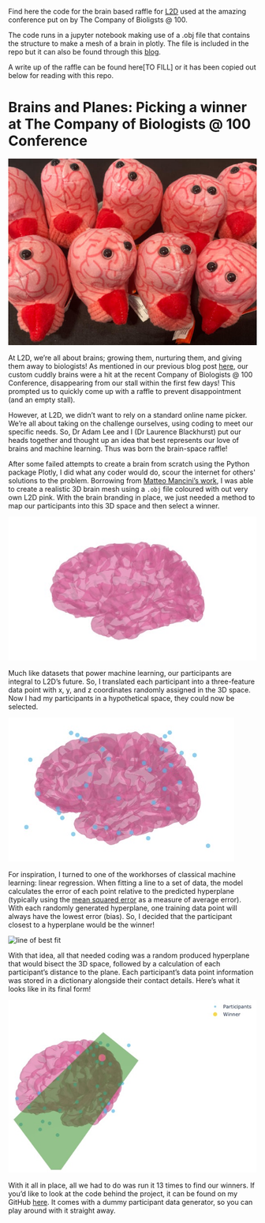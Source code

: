 Find here the code for the brain based raffle for [L2D](https://learntodiscover.ai/) used at the amazing conference put on by The Company of Bioligsts @ 100. 

The code runs in a jupyter notebook making use of a .obj file that contains the structure to make a mesh of a brain in plotly. The file is included in the repo but it can also be found through this [blog](https://neurosnippets.com/posts/interactive-network/).

A write up of the raffle can be found here[TO FILL] or it has been copied out below for reading with this repo.

# Brains and Planes: Picking a winner at The Company of Biologists @ 100 Conference

![cuddly brains](/src/brain_raffle_company_biologists/conference_100/pictures/pic1.jpg)

At L2D, we’re all about brains; growing them, nurturing them, and giving them away to biologists! As mentioned in our previous blog post [here](https://learntodiscover.ai/l2d-at-the-the-company-of-biologists-100-conference/), our custom cuddly brains were a hit at the recent Company of Biologists @ 100 Conference, disappearing from our stall within the first few days! This prompted us to quickly come up with a raffle to prevent disappointment (and an empty stall).

However, at L2D, we didn’t want to rely on a standard online name picker. We’re all about taking on the challenge ourselves, using coding to meet our specific needs. So, Dr Adam Lee and I (Dr Laurence Blackhurst) put our heads together and thought up an idea that best represents our love of brains and machine learning. Thus was born the brain-space raffle!

After some failed attempts to create a brain from scratch using the Python package Plotly, I did what any coder would do, scour the internet for others' solutions to the problem. Borrowing from [Matteo Mancini’s work](https://neurosnippets.com/posts/interactive-network/), I was able to create a realistic 3D brain mesh using a `.obj` file coloured with out very own L2D pink. With the brain branding in place, we just needed a method to map our participants into this 3D space and then select a winner.

![brain mesh](/src/brain_raffle_company_biologists/conference_100/pictures/pic2.jpeg)

Much like datasets that power machine learning, our participants are integral to L2D’s future. So, I translated each participant into a three-feature data point with x, y, and z coordinates randomly assigned in the 3D space. Now I had my participants in a hypothetical space, they could now be selected.

![brain with points](/src/brain_raffle_company_biologists/conference_100/pictures/pic3.jpeg)

For inspiration, I turned to one of the workhorses of classical machine learning: linear regression. When fitting a line to a set of data, the model calculates the error of each point relative to the predicted hyperplane (typically using the [mean squared error](https://en.wikipedia.org/wiki/Mean_squared_error) as a measure of average error). With each randomly generated hyperplane, one training data point will always have the lowest error (bias). So, I decided that the participant closest to a hyperplane would be the winner!

![line of best fit](/src/brain_raffle_company_biologists/conference_100/pictures/pic4.jpeg)

With that idea, all that needed coding was a random produced hyperplane that would bisect the 3D space, followed by a calculation of each participant’s distance to the plane. Each participant’s data point information was stored in a dictionary alongside their contact details. Here’s what it looks like in its final form!

![all together](/src/brain_raffle_company_biologists/conference_100/pictures/pic5.jpeg)

With it all in place, all we had to do was run it 13 times to find our winners. If you’d like to look at the code behind the project, it can be found on my GitHub [here](). It comes with a dummy participant data generator, so you can play around with it straight away.